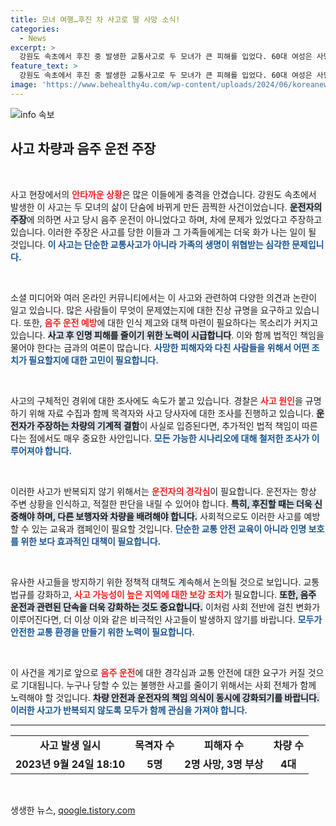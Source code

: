 ```yaml
---
title: 모녀 여행…후진 차 사고로 딸 사망 소식!
categories:
  - News
excerpt: >
  강원도 속초에서 후진 중 발생한 교통사고로 두 모녀가 큰 피해를 입었다. 60대 여성은 사망하고 60대 어머니는 중상, 사고 차량 운전자는 음주 운전 부인하며 차량 결함을 주장하고 있다. 이 사건은 어떤 배경을 가졌을까?
feature_text: >
  강원도 속초에서 후진 중 발생한 교통사고로 두 모녀가 큰 피해를 입었다. 60대 여성은 사망하고 60대 어머니는 중상, 사고 차량 운전자는 음주 운전 부인하며 차량 결함을 주장하고 있다. 이 사건은 어떤 배경을 가졌을까?
image: 'https://www.behealthy4u.com/wp-content/uploads/2024/06/koreanews.jpg'
---
```


<p><img src="https://www.behealthy4u.com/wp-content/uploads/2024/06/koreanews.jpg" alt="info 속보" /></p>

<h2 data-ke-size="size26">사고 차량과 음주 운전 주장</h2>

<p data-ke-size="size16">&nbsp;</p>

<p>사고 현장에서의 <b><span style="color: #ee2323;">안타까운 상황</span></b>은 많은 이들에게 충격을 안겼습니다. 강원도 속초에서 발생한 이 사고는 두 모녀의 삶이 단숨에 바뀌게 만든 끔찍한 사건이었습니다. <b><span style="background-color: #21538527;">운전자의 주장</span></b>에 의하면 사고 당시 음주 운전이 아니었다고 하며, 차에 문제가 있었다고 주장하고 있습니다. 이러한 주장은 사고를 당한 이들과 그 가족들에게는 더욱 화가 나는 일이 될 것입니다. <b><span style="color: #1a5490;">이 사고는 단순한 교통사고가 아니라 가족의 생명이 위협받는 심각한 문제입니다.</span></b></p>

<p data-ke-size="size16">&nbsp;</p>

<p>소셜 미디어와 여러 온라인 커뮤니티에서는 이 사고와 관련하여 다양한 의견과 논란이 일고 있습니다. 많은 사람들이 무엇이 문제였는지에 대한 진상 규명을 요구하고 있습니다. 또한, <b><span style="color: #ee2323;">음주 운전 예방</span></b>에 대한 인식 제고와 대책 마련이 필요하다는 목소리가 커지고 있습니다. <b><span style="background-color: #21538527;">사고 후 인명 피해를 줄이기 위한 노력이 시급합니다</span></b>. 이와 함께 법적인 책임을 물어야 한다는 금과의 여론이 많습니다. <b><span style="color: #1a5490;">사망한 피해자와 다친 사람들을 위해서 어떤 조치가 필요할지에 대한 고민이 필요합니다.</span></b></p>

<p data-ke-size="size16">&nbsp;</p>

<p>사고의 구체적인 경위에 대한 조사에도 속도가 붙고 있습니다. 경찰은 <b><span style="color: #ee2323;">사고 원인</span></b>을 규명하기 위해 자료 수집과 함께 목격자와 사고 당사자에 대한 조사를 진행하고 있습니다. <b><span style="background-color: #21538527;">운전자가 주장하는 차량의 기계적 결함</span></b>이 사실로 입증된다면, 추가적인 법적 책임이 따른다는 점에서도 매우 중요한 사안입니다. <b><span style="color: #1a5490;">모든 가능한 시나리오에 대해 철저한 조사가 이루어져야 합니다.</span></b></p>

<p data-ke-size="size16">&nbsp;</p>

<p>이러한 사고가 반복되지 않기 위해서는 <b><span style="color: #ee2323;">운전자의 경각심</span></b>이 필요합니다. 운전자는 항상 주변 상황을 인식하고, 적절한 판단을 내릴 수 있어야 합니다. <b><span style="background-color: #21538527;">특히, 후진할 때는 더욱 신중해야 하며, 다른 보행자와 차량을 배려해야 합니다.</span></b> 사회적으로도 이러한 사고를 예방할 수 있는 교육과 캠페인이 필요할 것입니다. <b><span style="color: #1a5490;">단순한 교통 안전 교육이 아니라 인명 보호를 위한 보다 효과적인 대책이 필요합니다.</span></b></p>

<p data-ke-size="size16">&nbsp;</p>

<p>유사한 사고들을 방지하기 위한 정책적 대책도 계속해서 논의될 것으로 보입니다. 교통법규를 강화하고, <b><span style="color: #ee2323;">사고 가능성이 높은 지역에 대한 보강 조치</span></b>가 필요합니다. <b><span style="background-color: #21538527;">또한, 음주 운전과 관련된 단속을 더욱 강화하는 것도 중요합니다.</span></b> 이처럼 사회 전반에 걸친 변화가 이루어진다면, 더 이상 이와 같은 비극적인 사고들이 발생하지 않기를 바랍니다. <b><span style="color: #1a5490;">모두가 안전한 교통 환경을 만들기 위한 노력이 필요합니다.</span></b></p>

<p data-ke-size="size16">&nbsp;</p>

<p>이 사건을 계기로 앞으로 <b><span style="color: #ee2323;">음주 운전</span></b>에 대한 경각심과 교통 안전에 대한 요구가 커질 것으로 기대됩니다. 누구나 당할 수 있는 불행한 사고를 줄이기 위해서는 사회 전체가 함께 노력해야 할 것입니다. <b><span style="background-color: #21538527;">차량 안전과 운전자의 책임 의식이 동시에 강화되기를 바랍니다.</span></b> <b><span style="color: #1a5490;">이러한 사고가 반복되지 않도록 모두가 함께 관심을 가져야 합니다.</span></b></p>

<hr>

<table style="width: 100%; border-collapse: collapse;">
    <tr>
        <td style="text-align: center; height: 17px;"><b>사고 발생 일시</b></td>
        <td style="text-align: center; height: 17px;"><b>목격자 수</b></td>
        <td style="text-align: center; height: 17px;"><b>피해자 수</b></td>
        <td style="text-align: center; height: 17px;"><b>차량 수</b></td>
    </tr>
    <tr>
        <td style="text-align: center; height: 17px;"><b>2023년 9월 24일 18:10</b></td>
        <td style="text-align: center; height: 17px;"><b>5명</b></td>
        <td style="text-align: center; height: 17px;"><b>2명 사망, 3명 부상</b></td>
        <td style="text-align: center; height: 17px;"><b>4대</b></td>
    </tr>
</table>

<p data-ke-size="size16">&nbsp;</p>
생생한 뉴스, <a href="https://qoogle.tistory.com" rel="dofollow">qoogle.tistory.com</a>


